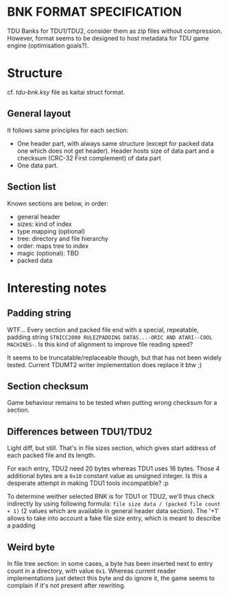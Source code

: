 BNK FORMAT SPECIFICATION
========================

TDU Banks for TDU1/TDU2, consider them as zip files without compression. However, format seems to be designed to host metadata for TDU game engine (optimisation goals?).

# Structure

cf. *tdu-bnk.ksy* file as kaitai struct format.

## General layout

It follows same principles for each section:

- One header part, with always same structure (except for packed data one which does not get header). Header hosts size of data part and a checksum (CRC-32 First complement) of data part
- One data part.

## Section list

Known sections are below, in order:

- general header
- sizes: kind of index
- type mapping (optional)
- tree: directory and file hierarchy
- order: maps tree to index
- magic (optional): TBD
- packed data

# Interesting notes

## Padding string

WTF... Every section and packed file end with a special, repeatable, padding string `STNICC2000 RULEZPADDING DATAS...-ORIC AND ATARI--COOL  MACHINES-`. Is this kind of alignment to improve file reading speed?

It seems to be truncatable/replaceable though, but that has not been widely tested. Current TDUMT2 writer implementation does replace it btw ;)

## Section checksum

Game behaviour remains to be tested when putting wrong checksum for a section.

## Differences between TDU1/TDU2

Light diff, but still. That's in file sizes section, which gives start address of each packed file and its length.

For each entry, TDU2 need 20 bytes whereas TDU1 uses 16 bytes. Those 4 additional bytes are a `0x10` constant value  as unsigned integer. Is this a desperate attempt in making TDU1 tools incompatible? :p

To determine weither selected BNK is for TDU1 or TDU2, we'll thus check indirectly by using following formula: `file size data / (packed file count + 1)` (2 values which are available in general header data section). The '+1' allows to take into account a fake file size entry, which is meant to describe a padding

## Weird byte

In file tree section: in some cases, a byte has been inserted next to entry count in a directory, with value `0x1`. Whereas current reader implementations just detect this byte and do ignore it, the game seems to complain if it's not present after rewriting.
